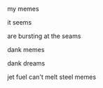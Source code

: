 my memes

it seems 

are bursting at the seams

dank memes

dank dreams

jet fuel can't melt steel memes